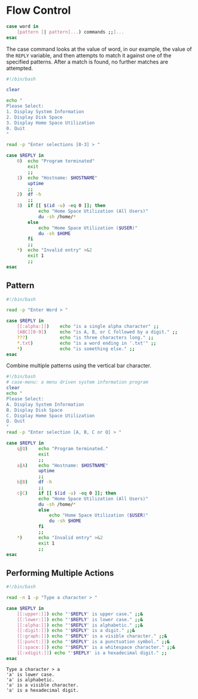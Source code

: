 # Flow Control

```bash
case word in
	[pattern [| pattern]...) commands ;;]...
esac
```

The case command looks at the value of word, in our example, the value of the `REPLY` variable, and then attempts to match it against one of the specified patterns. After a match is found, no further matches are attempted.

```bash
#!/bin/bash

clear

echo "
Please Select:
1. Display System Information
2. Display Disk Space
3. Display Home Space Utilization
0. Quit
"

read -p "Enter selections [0-3] > "

case $REPLY in 
	0)	echo "Program terminated"
		exit
		;;
	1) 	echo "Hostname: $HOSTNAME"
		uptime
		;;
	2) 	df -h
		;;
	3) 	if [[ $(id -u) -eq 0 ]]; then
			echo "Home Space Utilization (All Users)"
			du -sh /home/*
		else
			echo "Home Space Utilization ($USER)"
			du -sh $HOME
		fi
		;;
	*)	echo "Invalid entry" >&2
		exit 1
		;;
esac
```

## Pattern

```bash
#!/bin/bash

read -p "Enter Word > "

case $REPLY in
	[[:alpha:]]) 	echo "is a single alpha character" ;;
	[ABC][0-9])		echo "is A, B, or C followed by a digit." ;;
	???)			echo "is three characters long." ;;
	*.txt)			echo "is a word ending in '.txt'" ;;
	*)				echo "is something else." ;;
esac
```

Combine multiple patterns using the vertical bar character.

```bash
#!/bin/bash
# case-menu: a menu driven system information program
clear
echo "
Please Select:
A. Display System Information
B. Display Disk Space
C. Display Home Space Utilization
Q. Quit
"
read -p "Enter selection [A, B, C or Q] > "

case $REPLY in
	q|Q) 	echo "Program terminated."
			exit
			;;
	a|A) 	echo "Hostname: $HOSTNAME"
			uptime
			;;
	b|B) 	df -h
			;;
	c|C) 	if [[ $(id -u) -eq 0 ]]; then
			echo "Home Space Utilization (All Users)"
			du -sh /home/*
			else
				echo "Home Space Utilization ($USER)"
				du -sh $HOME
			fi
			;;
	*) 		echo "Invalid entry" >&2
			exit 1
			;;
esac
```

## Performing Multiple Actions

```bash
#!/bin/bash

read -n 1 -p "Type a character > "

case $REPLY in
	[[:upper:]]) echo "'$REPLY' is upper case." ;;&
	[[:lower:]]) echo "'$REPLY' is lower case." ;;&
	[[:alpha:]]) echo "'$REPLY' is alphabetic." ;;&
	[[:digit:]]) echo "'$REPLY' is a digit." ;;&
	[[:graph:]]) echo "'$REPLY' is a visible character." ;;&
	[[:punct:]]) echo "'$REPLY' is a punctuation symbol." ;;&
	[[:space:]]) echo "'$REPLY' is a whitespace character." ;;&
	[[:xdigit:]]) echo "'$REPLY' is a hexadecimal digit." ;;
esac
```
```
Type a character > a
'a' is lower case.
'a' is alphabetic.
'a' is a visible character.
'a' is a hexadecimal digit.
```
